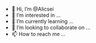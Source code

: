 - 👋 Hi, I’m @Alicsei
- 👀 I’m interested in ...
- 🌱 I’m currently learning ...
- 💞️ I’m looking to collaborate on ...
- 📫 How to reach me ...

<!---
Alicsei/Alicsei is a ✨ special ✨ repository because its `README.md` (this file) appears on your GitHub profile.
You can click the Preview link to take a look at your changes.
--->
